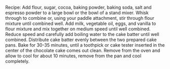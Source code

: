 Recipe:
    Add flour, sugar, cocoa, baking powder, baking soda, salt and espresso powder to a large bowl or the bowl of a stand mixer. Whisk through to combine or, using your paddle attachment, stir through flour mixture until combined well.
    Add milk, vegetable oil, eggs, and vanilla to flour mixture and mix together on medium speed until well combined. Reduce speed and carefully add boiling water to the cake batter until well combined.
    Distribute cake batter evenly between the two prepared cake pans. Bake for 30-35 minutes, until a toothpick or cake tester inserted in the center of the chocolate cake comes out clean.
    Remove from the oven and allow to cool for about 10 minutes, remove from the pan and cool completely.